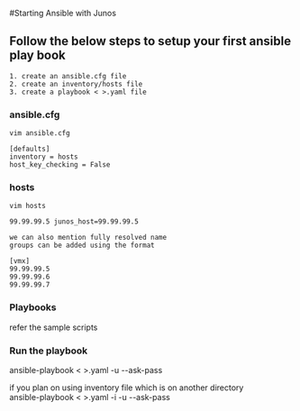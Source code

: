 #Starting Ansible with Junos

## Follow the below steps to setup your first ansible play book

```
1. create an ansible.cfg file 
2. create an inventory/hosts file
3. create a playbook < >.yaml file
```

### ansible.cfg 
```
vim ansible.cfg

[defaults]
inventory = hosts
host_key_checking = False
```

### hosts
```
vim hosts

99.99.99.5 junos_host=99.99.99.5

we can also mention fully resolved name
groups can be added using the format

[vmx]
99.99.99.5
99.99.99.6
99.99.99.7
```

### Playbooks
refer the sample scripts

### Run the playbook 
ansible-playbook < >.yaml -u <username> --ask-pass 

if you plan on using inventory file which is on another directory  
ansible-playbook < >.yaml -i <inventory file > -u <username> --ask-pass

